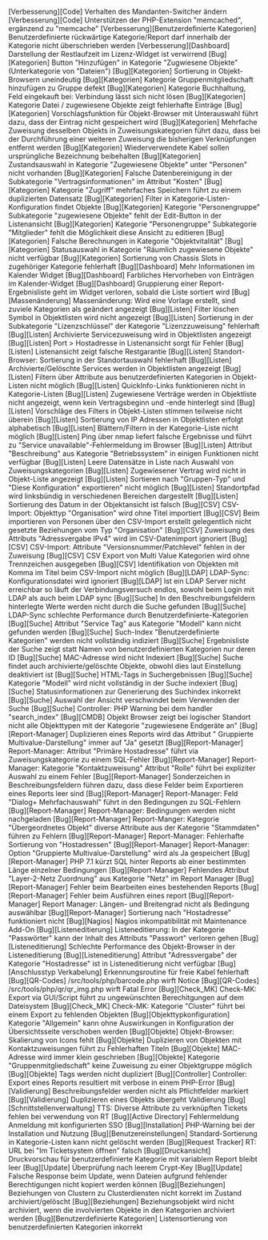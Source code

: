 [Verbesserung][Code]                            Verhalten des Mandanten-Switcher ändern
[Verbesserung][Code]                            Unterstützen der PHP-Extension "memcached", ergänzend zu "memcache"
[Verbesserung][Benutzerdefinierte Kategorien]   Benutzerdefinierte rückwärtige Kategorie/Report darf innerhalb der Kategorie nicht überschrieben werden
[Verbesserung][Dashboard]                       Darstellung der Restlaufzeit im Lizenz-Widget ist verwirrend
[Bug][Kategorien]                               Button "Hinzufügen" in Kategorie "Zugwiesene Objekte" (Unterkategorie von "Dateien")
[Bug][Kategorien]                               Sortierung in Objekt-Browsern uneindeutig
[Bug][Kategorien]                               Kategorie Gruppenmitgliedschaft hinzufügen zu Gruppe defekt
[Bug][Kategorien]                               Kategorie Buchhaltung, Feld eingekauft bei: Verbindung lässt sich nicht lösen
[Bug][Kategorien]                               Kategorie Datei / zugewiesene Objekte zeigt fehlerhafte Einträge
[Bug][Kategorien]                               Vorschlagsfunktion für Objekt-Browser mit Unterauswahl führt dazu, dass der Eintrag nicht gespeichert wird
[Bug][Kategorien]                               Mehrfache Zuweisung desselben Objekts in Zuweisungskategorien führt dazu, dass bei der Durchführung einer weiteren Zuweisung die bisherigen Verknüpfungen entfernt werden
[Bug][Kategorien]                               Wiederverwendete Kabel sollen ursprüngliche Bezeichnung beibehalten
[Bug][Kategorien]                               Zustandsauswahl in Kategorie "Zugewiesene Objekte" unter "Personen" nicht vorhanden
[Bug][Kategorien]                               Falsche Datenbereinigung in der Subkategorie "Vertragsinformationen" im Attribut "Kosten"
[Bug][Kategorien]                               Kategorie "Zugriff" mehrfaches Speichern führt zu einem duplizierten Datensatz
[Bug][Kategorien]                               Filter in Kategorie-Listen-Konfiguration findet Objekte
[Bug][Kategorien]                               Kategorie "Personengruppe" Subkategorie "zugewiesene Objekte" fehlt der Edit-Button in der Listenansicht
[Bug][Kategorien]                               Kategorie "Personengruppe" Subkategorie "Mitglieder" fehlt die Möglichkeit diese Ansicht zu editieren
[Bug][Kategorien]                               Falsche Berechnungen in Kategorie "Objektvitalität"
[Bug][Kategorien]                               Statusauswahl in Kategorie "Räumlich zugewiesene Objekte" nicht verfügbar
[Bug][Kategorien]                               Sortierung von Chassis Slots in zugehöriger Kategorie fehlerhaft
[Bug][Dashboard]                                Mehr Informationen im Kalender Widget
[Bug][Dashboard]                                Farbliches Hervorheben von Einträgen im Kalender-Widget
[Bug][Dashboard]                                Gruppierung einer Report-Ergebnisliste geht im Widget verloren, sobald die Liste sortiert wird
[Bug][Massenänderung]                           Massenänderung: Wird eine Vorlage erstellt, sind zuviele Kategorien als geändert angezeigt
[Bug][Listen]                                   Filter löschen Symbol in Objektlisten wird nicht angezeigt
[Bug][Listen]                                   Sortierung in der Subkategorie "Lizenzschlüssel" der Kategorie "Lizenzzuweisung" fehlerhaft
[Bug][Listen]                                   Archivierte Servicezuweisung wird in Objektlisten angezeigt
[Bug][Listen]                                   Port > Hostadresse in Listenansicht sorgt für Fehler
[Bug][Listen]                                   Listenansicht zeigt falsche Restgarantie
[Bug][Listen]                                   Standort-Browser: Sortierung in der Standortauswahl fehlerhaft
[Bug][Listen]                                   Archivierte/Gelöschte Services werden in Objektlisten angezeigt
[Bug][Listen]                                   Filtern über Attribute aus benutzerdefinierten Kategorien in Objekt-Listen nicht möglich
[Bug][Listen]                                   QuickInfo-Links funktionieren nicht in Kategorie-Listen
[Bug][Listen]                                   Zugewiesene Verträge werden in Objektliste nicht angezeigt, wenn kein Vertragsbeginn und -ende hinterlegt sind
[Bug][Listen]                                   Vorschläge des Filters in Objekt-Listen stimmen teilweise nicht überein
[Bug][Listen]                                   Sortierung von IP Adressen in Objektlisten erfolgt alphabetisch
[Bug][Listen]                                   Blättern/Filtern in der Kategorie-Liste nicht möglich
[Bug][Listen]                                   Ping über nmap liefert falsche Ergebnisse und führt zu "Service unavailable"-Fehlermeldung im Browser
[Bug][Listen]                                   Attribut "Beschreibung" aus Kategorie "Betriebssystem" in einigen Funktionen nicht verfügbar
[Bug][Listen]                                   Leere Datensätze in Liste nach Auswahl von Zuweisungskategorien
[Bug][Listen]                                   Zugewiesener Vertrag wird nicht in Objekt-Liste angezeigt
[Bug][Listen]                                   Sortieren nach "Gruppen-Typ" und "Diese Konfiguration" exportieren" nicht möglich
[Bug][Listen]                                   Standortpfad wird linksbündig in verschiedenen Bereichen dargestellt
[Bug][Listen]                                   Sortierung des Datum in der Objektansicht ist falsch
[Bug][CSV]                                      CSV-Import: Objekttyp "Organisation" wird ohne Titel importiert
[Bug][CSV]                                      Beim importieren von Personen über den CSV-Import erstellt gelegentlich nicht gesetzte Beziehungen vom Typ "Organisation"
[Bug][CSV]                                      Zuweisung des Attributs "Adressvergabe IPv4" wird im CSV-Datenimport ignoriert
[Bug][CSV]                                      CSV-Import: Attribute "Versionsnummer/Patchlevel" fehlen in der Zuweisung
[Bug][CSV]                                      CSV Export von Multi Value Kategorien wird ohne Trennzeichen ausgegeben
[Bug][CSV]                                      Identifikation von Objekten mit Komma im Titel beim CSV-Import nicht möglich
[Bug][LDAP]                                     LDAP-Sync: Konfigurationsdatei wird ignoriert
[Bug][LDAP]                                     Ist ein LDAP Server nicht erreichbar so läuft der Verbindungsversuch endlos, sowohl beim Login mit LDAP als auch beim LDAP sync
[Bug][Suche]                                    In den Beschreibungsfeldern hinterlegte Werte werden nicht durch die Suche gefunden
[Bug][Suche]                                    LDAP-Sync schlechte Performance durch Benutzerdefinierte-Kategorien
[Bug][Suche]                                    Attribut "Service Tag" aus Kategorie "Modell" kann nicht gefunden werden
[Bug][Suche]                                    Such-Index "Benutzerdefinierte Kategorien" werden nicht vollständig indiziert
[Bug][Suche]                                    Ergebnisliste der Suche zeigt statt Namen von benutzerdefinierten Kategorien nur deren ID
[Bug][Suche]                                    MAC-Adresse wird nicht Indexiert
[Bug][Suche]                                    Suche findet auch archivierte/gelöschte Objekte, obwohl dies laut Einstellung deaktiviert ist
[Bug][Suche]                                    HTML-Tags in Suchergebnissen
[Bug][Suche]                                    Kategorie "Modell" wird nicht vollständig in der Suche indexiert
[Bug][Suche]                                    Statusinformationen zur Generierung des Suchindex inkorrekt
[Bug][Suche]                                    Auswahl der Ansicht verschwindet beim Verwenden der Suche
[Bug][Suche]                                    Controller: PHP Warning bei dem handler "search_index"
[Bug][CMDB]                                     Objekt Browser zeigt bei logischer Standort nicht alle Objekttypen mit der Kategorie "zugewiesene Endgeräte an"
[Bug][Report-Manager]                           Duplizieren eines Reports wird das Attribut " Gruppierte Multivalue-Darstellung" immer auf "Ja" gesetzt
[Bug][Report-Manager]                           Report-Manager: Attribut "Primäre Hostadresse" führt via Zuweisungskategorie zu einem SQL-Fehler
[Bug][Report-Manager]                           Report-Manager: Kategorie "Kontaktzuweisung" Attribut "Rolle" führt bei expliziter Auswahl zu einem Fehler
[Bug][Report-Manager]                           Sonderzeichen in Beschreibungsfeldern führen dazu, dass diese Felder beim Exportieren eines Reports leer sind
[Bug][Report-Manager]                           Report-Manager: Feld "Dialog+ Mehrfachauswahl" führt in den Bedingungen zu SQL-Fehlern
[Bug][Report-Manager]                           Report-Manager: Bedingungen werden nicht nachgeladen
[Bug][Report-Manager]                           Report-Manger: Kategorie "Übergeordnetes Objekt" diverse Attribute aus der Kategorie "Stammdaten" führen zu Fehlern
[Bug][Report-Manager]                           Report-Manager: Fehlerhafte Sortierung von "Hostadressen"
[Bug][Report-Manager]                           Report-Manager: Option "Gruppierte Multivalue-Darstellung" wird als Ja gespeichert
[Bug][Report-Manager]                           PHP 7.1 kürzt SQL hinter Reports ab einer bestimmten Länge einzelner Bedingungen
[Bug][Report-Manager]                           Fehlendes Attribut "Layer-2-Netz Zuordnung" aus Kategorie "Netz" im Report Manager
[Bug][Report-Manager]                           Fehler beim Bearbeiten eines bestehenden Reports
[Bug][Report-Manager]                           Fehler beim  Ausführen eines report
[Bug][Report-Manager]                           Report Manager: Längen- und Breitengrad nicht als Bedingung auswählbar
[Bug][Report-Manager]                           Sortierung nach "Hostadresse" funktioniert nicht
[Bug][Nagios]                                   Nagios inkompatibilität mit Maintenance Add-On
[Bug][Listeneditierung]                         Listeneditierung: In der Kategorie "Passwörter" kann der Inhalt des Attributs "Passwort" verloren gehen
[Bug][Listeneditierung]                         Schlechte Performance des Objekt-Browser in der Listeneditierung
[Bug][Listeneditierung]                         Attribut "Adressvergabe" der Kategorie "Hostadresse" ist in Listeneditierung nicht verfügbar
[Bug][Anschlusstyp Verkabelung]                 Erkennungsroutine für freie Kabel fehlerhaft
[Bug][QR-Codes]                                 /src/tools/php/barcode.php wirft Notice
[Bug][QR-Codes]                                 /src/tools/php/qr/qr_img.php wirft Fatal Error
[Bug][Check_MK]                                 Check-MK: Export via GUI/Script führt zu ungewünschten Berechitgungen auf dem Dateisystem
[Bug][Check_MK]                                 Check-MK: Kategorie "Cluster" führt bei einem Export zu fehlenden Objekten
[Bug][Objekttypkonfiguration]                   Kategorie "Allgemein" kann ohne Auswirkungen in Konfiguration der Übersichtsseite verschoben werden
[Bug][Objekte]                                  Objekt-Browser: Skalierung von Icons fehlt
[Bug][Objekte]                                  Duplizieren von Objekten mit Kontaktzuweisungen führt zu Fehlerhaften Titeln
[Bug][Objekte]                                  MAC-Adresse wird immer klein geschrieben
[Bug][Objekte]                                  Kategorie "Gruppenmitgliedschaft" keine Zuweisung zu einer Objektgruppe möglich
[Bug][Objekte]                                  Tags werden nicht dupliziert
[Bug][Controller]                               Controller: Export eines Reports resultiert mit verbose in einem PHP-Error
[Bug][Validierung]                              Beschreibungsfelder werden nicht als Pflichtfelder markiert
[Bug][Validierung]                              Duplizieren eines Objekts übergeht Validierung
[Bug][Schnittstellenverwaltung]                 TTS: Diverse Attribute zu verknüpften Tickets fehlen bei verwendung von RT
[Bug][Active Directory]                         Fehlermeldung Anmeldung mit konfigurierten SSO
[Bug][Installation]                             PHP-Warning bei der Installation und Nutzung
[Bug][Benutzereinstellungen]                    Standard-Sortierung in Kategorie-Listen kann nicht gelöscht werden
[Bug][Request Tracker]                          RT: URL bei "Im Ticketsystem öffnen" falsch
[Bug][Druckansicht]                             Druckvorschau für benutzerdefinierte Kategorie mit variablem Report bleibt leer
[Bug][Update]                                   Überprüfung nach leerem Crypt-Key
[Bug][Update]                                   Falsche Response beim Update, wenn Dateien aufgrund fehlender Berechtigungen nicht kopiert werden können
[Bug][Beziehungen]                              Beziehungen von Clustern zu Clusterdiensten nicht korrekt im Zustand archiviert/gelöscht
[Bug][Beziehungen]                              Beziehungsobjekt wird nicht archiviert, wenn die involvierten Objekte in den Kategorien archiviert werden
[Bug][Benutzerdefinierte Kategorien]            Listensortierung von benutzerdefinierten Kategorien inkorrekt
